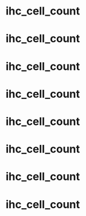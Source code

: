 # ihc_cell_count
# ihc_cell_count
# ihc_cell_count
# ihc_cell_count
# ihc_cell_count
# ihc_cell_count
# ihc_cell_count
# ihc_cell_count

